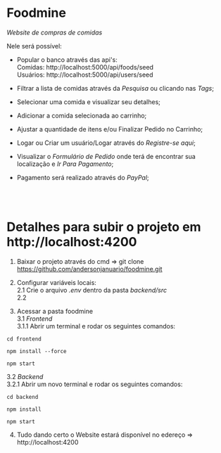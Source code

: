 # Foodmine

*Website de compras de comidas*

Nele será possível:<br>  
  - Popular o banco através das api's: <br>
    Comidas: http://localhost:5000/api/foods/seed <br>
    Usuários: http://localhost:5000/api/users/seed <br>
  
  - Filtrar a lista de comidas através da *Pesquisa* ou clicando nas *Tags*; <br>
  - Selecionar uma comida e visualizar seu detalhes; <br>     
  - Adicionar a comida selecionada ao carrinho; <br>
  - Ajustar a quantidade de itens e/ou Finalizar Pedido no Carrinho; <br>
  - Logar ou Criar um usuário/Logar através do *Registre-se aqui*; <br>
  - Visualizar o *Formulário de Pedido* onde terá de encontrar sua localização e *Ir Para Pagamento*; <br>
  - Pagamento será realizado através do *PayPal*;

<br><br>

# Detalhes para subir o projeto em http://localhost:4200
1. Baixar o projeto através do cmd => git clone https://github.com/andersonjanuario/foodmine.git <br>

2. Configurar variáveis locais: <br>
  2.1 Crie o arquivo *.env* dentro da pasta *backend/src* <br>
  2.2 
 

3. Acessar a pasta foodmine <br>
3.1 *Frontend* <br>
3.1.1 Abrir um terminal e rodar os seguintes comandos: <br>
```
cd frontend
```
```
npm install --force
```
```
npm start
```
3.2 *Backend* <br>
3.2.1 Abrir um novo terminal e rodar os seguintes comandos: <br>
```
cd backend
```
```
npm install
```
```
npm start
```
4. Tudo dando certo o Website estará disponível no edereço => http://localhost:4200
  
